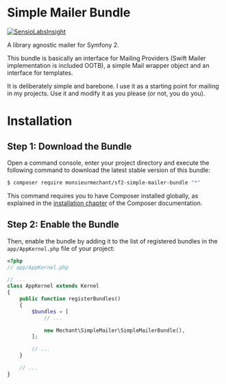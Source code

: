Simple Mailer Bundle 
============
[![SensioLabsInsight](https://insight.sensiolabs.com/projects/f391a5b9-4383-4fd9-b461-fd75a7e6b21d/big.png)](https://insight.sensiolabs.com/projects/f391a5b9-4383-4fd9-b461-fd75a7e6b21d)

A library agnostic mailer for Symfony 2. 

This bundle is basically an interface for Mailing Providers (Swift Mailer implementation is included OOTB), 
a simple Mail wrapper object and an interface for templates.

It is deliberately simple and barebone. I use it as a starting point for mailing in my projects. 
Use it and modify it as you please (or not, you do you).

Installation
============

Step 1: Download the Bundle
---------------------------

Open a command console, enter your project directory and execute the
following command to download the latest stable version of this bundle:

```bash
$ composer require monsieurmechant/sf2-simple-mailer-bundle "*"
```

This command requires you to have Composer installed globally, as explained
in the [installation chapter](https://getcomposer.org/doc/00-intro.md)
of the Composer documentation.

Step 2: Enable the Bundle
-------------------------

Then, enable the bundle by adding it to the list of registered bundles
in the `app/AppKernel.php` file of your project:

```php
<?php
// app/AppKernel.php

// ...
class AppKernel extends Kernel
{
    public function registerBundles()
    {
        $bundles = [
            // ...

            new Mechant\SimpleMailer\SimpleMailerBundle(),
        ];

        // ...
    }

    // ...
}
```

